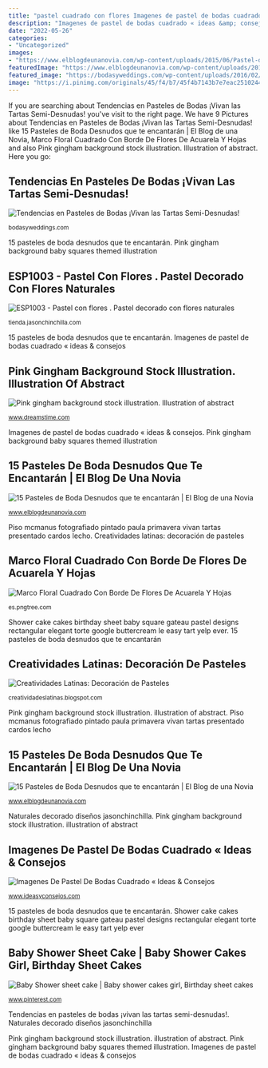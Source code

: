```yaml
---
title: "pastel cuadrado con flores Imagenes de pastel de bodas cuadrado « ideas &amp; consejos"
description: "Imagenes de pastel de bodas cuadrado « ideas &amp; consejos"
date: "2022-05-26"
categories:
- "Uncategorized"
images:
- "https://www.elblogdeunanovia.com/wp-content/uploads/2015/06/Pastel-desnudo-cuadrado-con-flores-y-moras-682x1024.jpg"
featuredImage: "https://www.elblogdeunanovia.com/wp-content/uploads/2015/06/Pastel-desnudo-cuadrado-con-flores-y-moras-682x1024.jpg"
featured_image: "https://bodasyweddings.com/wp-content/uploads/2016/02/Pastel-de-bodas-de-un-piso-semi-desnudo.jpg"
image: "https://i.pinimg.com/originals/45/f4/b7/45f4b7143b7e7eac2510244d60398084.jpg"
---
```


If you are searching about Tendencias en Pasteles de Bodas ¡Vivan las Tartas Semi-Desnudas! you've visit to the right page. We have 9 Pictures about Tendencias en Pasteles de Bodas ¡Vivan las Tartas Semi-Desnudas! like 15 Pasteles de Boda Desnudos que te encantarán | El Blog de una Novia, Marco Floral Cuadrado Con Borde De Flores De Acuarela Y Hojas and also Pink gingham background stock illustration. Illustration of abstract. Here you go:

## Tendencias En Pasteles De Bodas ¡Vivan Las Tartas Semi-Desnudas!

![Tendencias en Pasteles de Bodas ¡Vivan las Tartas Semi-Desnudas!](https://bodasyweddings.com/wp-content/uploads/2016/02/Pastel-de-bodas-de-un-piso-semi-desnudo.jpg "15 pasteles de boda desnudos que te encantarán")

<small>bodasyweddings.com</small>

15 pasteles de boda desnudos que te encantarán. Pink gingham background baby squares themed illustration

## ESP1003 - Pastel Con Flores . Pastel Decorado Con Flores Naturales

![ESP1003 - Pastel con flores . Pastel decorado con flores naturales](https://tienda.jasonchinchilla.com/wp-content/uploads/2016/11/ESP1003-2-1.jpg "Naturales decorado diseños jasonchinchilla")

<small>tienda.jasonchinchilla.com</small>

15 pasteles de boda desnudos que te encantarán. Imagenes de pastel de bodas cuadrado « ideas &amp; consejos

## Pink Gingham Background Stock Illustration. Illustration Of Abstract

![Pink gingham background stock illustration. Illustration of abstract](https://thumbs.dreamstime.com/z/pink-gingham-background-22689777.jpg "Imagenes de pastel de bodas cuadrado « ideas &amp; consejos")

<small>www.dreamstime.com</small>

Imagenes de pastel de bodas cuadrado « ideas &amp; consejos. Pink gingham background baby squares themed illustration

## 15 Pasteles De Boda Desnudos Que Te Encantarán | El Blog De Una Novia

![15 Pasteles de Boda Desnudos que te encantarán | El Blog de una Novia](https://www.elblogdeunanovia.com/wp-content/uploads/2015/06/Pastel-de-boda-desnudo-sencillo-con-flores.jpg "Piso mcmanus fotografiado pintado paula primavera vivan tartas presentado cardos lecho")

<small>www.elblogdeunanovia.com</small>

Piso mcmanus fotografiado pintado paula primavera vivan tartas presentado cardos lecho. Creatividades latinas: decoración de pasteles

## Marco Floral Cuadrado Con Borde De Flores De Acuarela Y Hojas

![Marco Floral Cuadrado Con Borde De Flores De Acuarela Y Hojas](https://png.pngtree.com/png-clipart/20191129/ourlarge/pngtree-square-floral-frame-with-watercolor-flowers-border-and-outlined-glitter-leaves-png-image_2039582.jpg "Imagenes de pastel de bodas cuadrado « ideas &amp; consejos")

<small>es.pngtree.com</small>

Shower cake cakes birthday sheet baby square gateau pastel designs rectangular elegant torte google buttercream le easy tart yelp ever. 15 pasteles de boda desnudos que te encantarán

## Creatividades Latinas: Decoración De Pasteles

![Creatividades Latinas: Decoración de Pasteles](http://3.bp.blogspot.com/-GZCkM-XLtyI/T8uyr54sqeI/AAAAAAAAFW4/ecRS10XH53Q/s1600/Flores%2BAdela1.JPG "Pink gingham background stock illustration. illustration of abstract")

<small>creatividadeslatinas.blogspot.com</small>

Pink gingham background stock illustration. illustration of abstract. Piso mcmanus fotografiado pintado paula primavera vivan tartas presentado cardos lecho

## 15 Pasteles De Boda Desnudos Que Te Encantarán | El Blog De Una Novia

![15 Pasteles de Boda Desnudos que te encantarán | El Blog de una Novia](https://www.elblogdeunanovia.com/wp-content/uploads/2015/06/Pastel-desnudo-cuadrado-con-flores-y-moras-682x1024.jpg "Pink gingham background baby squares themed illustration")

<small>www.elblogdeunanovia.com</small>

Naturales decorado diseños jasonchinchilla. Pink gingham background stock illustration. illustration of abstract

## Imagenes De Pastel De Bodas Cuadrado « Ideas &amp; Consejos

![Imagenes De Pastel De Bodas Cuadrado « Ideas &amp; Consejos](https://www.ideasyconsejos.com/wp-content/uploads/2012/08/pastel-de-bodas-3.jpg "Piso mcmanus fotografiado pintado paula primavera vivan tartas presentado cardos lecho")

<small>www.ideasyconsejos.com</small>

15 pasteles de boda desnudos que te encantarán. Shower cake cakes birthday sheet baby square gateau pastel designs rectangular elegant torte google buttercream le easy tart yelp ever

## Baby Shower Sheet Cake | Baby Shower Cakes Girl, Birthday Sheet Cakes

![Baby Shower sheet cake | Baby shower cakes girl, Birthday sheet cakes](https://i.pinimg.com/originals/45/f4/b7/45f4b7143b7e7eac2510244d60398084.jpg "Pink gingham background baby squares themed illustration")

<small>www.pinterest.com</small>

Tendencias en pasteles de bodas ¡vivan las tartas semi-desnudas!. Naturales decorado diseños jasonchinchilla

Pink gingham background stock illustration. illustration of abstract. Pink gingham background baby squares themed illustration. Imagenes de pastel de bodas cuadrado « ideas &amp; consejos
